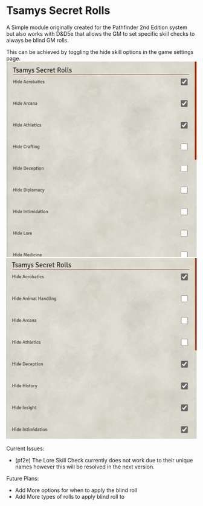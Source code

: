 <h1>Tsamys Secret Rolls</h1>

A Simple module originally created for the Pathfinder 2nd Edition system but also works with D&D5e that allows the GM to set specific skill checks to always be blind GM rolls. 


This can be achieved by toggling the hide skill options in the game settings page.
![Option Page pf2e](images/Tsamysrolls.JPG)
![Option Page 5e](images/Tsamysrolls5e.JPG)

Current Issues:
- (pf2e) The Lore Skill Check currently does not work due to their unique names however this will be resolved in the next version.


Future Plans:
- Add More options for when to apply the blind roll
- Add More types of rolls to apply blind roll to


